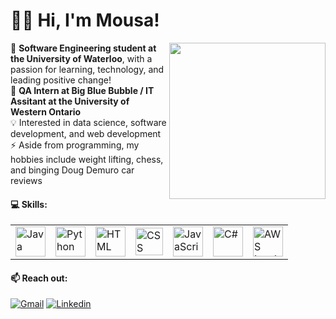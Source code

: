 # 🙋‍♂️ Hi, I'm Mousa!

<img align="right" src="https://media2.giphy.com/media/xVRRDVP6lqtNQJrzN7/giphy.gif" height="250"> 🏫 **Software Engineering student at the University of Waterloo**, with a passion for learning, technology, and leading positive change! 
<br />
🏢 **QA Intern at Big Blue Bubble / IT Assitant at the University of Western Ontario**
<br />
💡 Interested in data science, software development, and web development
<br />
⚡ Aside from programming, my hobbies include weight lifting, chess, and binging Doug Demuro car reviews
<br />

#### 💻 Skills:
<table>
  <tr>
    <td><img title="Java" alt="Java" src="https://img.icons8.com/all/500/java-coffee-cup-logo.png" width="48"></td>
    <td><img title="Python" alt="Python" src="https://upload.wikimedia.org/wikipedia/commons/thumb/d/d3/Python_icon_%28black_and_white%29.svg/1200px-Python_icon_%28black_and_white%29.svg.png" width="48"></td>
    <td><img title="HTML" alt="HTML" src="https://www.w3.org/html/logo/downloads/HTML5_1Color_Black.png" width="48"></td>
    <td><img title="CSS" alt="CSS" src="https://user-images.githubusercontent.com/66835262/88987203-3477f380-d2a3-11ea-9e51-6b7f1c00bdb8.png" width="44"></td>
    <td><img title="JavaScript" alt="JavaScript" src="https://img.icons8.com/all/500/javascript-logo.png" width="48"></td>
    <td><img title="C#" alt="C#" src="https://img.icons8.com/all/500/c-sharp-logo.png" width="48"></td>
    <td><img title="AWS Lambda" alt="AWS Lambda" src="https://i.imgur.com/OJPCtm8.jpg" width="48"></td>
  </tr>
</table>

#### 📫 Reach out:
[![Gmail](https://img.shields.io/badge/-MousaZourob@gmail.com-c14438?logo=Gmail&logoColor=white)](mailto:MousaZourob@gmail.com)
[![Linkedin](https://img.shields.io/badge/-Mousa_Zouorb-blue?logo=Linkedin&logoColor=white)](https://www.linkedin.com/in/mousazourob/) 
